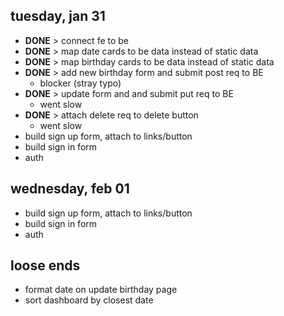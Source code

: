 ## tuesday, jan 31
- **DONE** > connect fe to be
- **DONE** > map date cards to be data instead of static data
- **DONE** > map birthday cards to be data instead of static data
- **DONE** > add new birthday form and submit post req to BE
    - blocker (stray typo)
- **DONE** > update form and and submit put req to BE
    - went slow
- **DONE** > attach delete req to delete button
    - went slow
- build sign up form, attach to links/button
- build sign in form
- auth

## wednesday, feb 01
- build sign up form, attach to links/button
- build sign in form
- auth

## loose ends
- format date on update birthday page
- sort dashboard by closest date